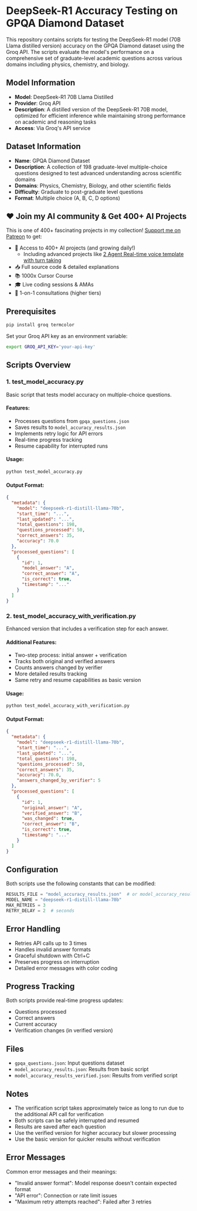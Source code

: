 # DeepSeek-R1 Accuracy Testing on GPQA Diamond Dataset

This repository contains scripts for testing the DeepSeek-R1 model (70B Llama distilled version) accuracy on the GPQA Diamond dataset using the Groq API. The scripts evaluate the model's performance on a comprehensive set of graduate-level academic questions across various domains including physics, chemistry, and biology.

## Model Information

- **Model**: DeepSeek-R1 70B Llama Distilled
- **Provider**: Groq API
- **Description**: A distilled version of the DeepSeek-R1 70B model, optimized for efficient inference while maintaining strong performance on academic and reasoning tasks
- **Access**: Via Groq's API service

## Dataset Information

- **Name**: GPQA Diamond Dataset
- **Description**: A collection of 198 graduate-level multiple-choice questions designed to test advanced understanding across scientific domains
- **Domains**: Physics, Chemistry, Biology, and other scientific fields
- **Difficulty**: Graduate to post-graduate level questions
- **Format**: Multiple choice (A, B, C, D options)

## ❤️ Join my AI community & Get 400+ AI Projects

This is one of 400+ fascinating projects in my collection! [Support me on Patreon](https://www.patreon.com/c/echohive42/membership) to get:

- 🎯 Access to 400+ AI projects (and growing daily!)
  - Including advanced projects like [2 Agent Real-time voice template with turn taking](https://www.patreon.com/posts/2-agent-real-you-118330397)
- 📥 Full source code & detailed explanations
- 📚 1000x Cursor Course
- 🎓 Live coding sessions & AMAs
- 💬 1-on-1 consultations (higher tiers)

## Prerequisites

```bash
pip install groq termcolor
```

Set your Groq API key as an environment variable:

```bash
export GROQ_API_KEY='your-api-key'
```

## Scripts Overview

### 1. test_model_accuracy.py

Basic script that tests model accuracy on multiple-choice questions.

#### Features:

- Processes questions from `gpqa_questions.json`
- Saves results to `model_accuracy_results.json`
- Implements retry logic for API errors
- Real-time progress tracking
- Resume capability for interrupted runs

#### Usage:

```bash
python test_model_accuracy.py
```

#### Output Format:

```json
{
  "metadata": {
    "model": "deepseek-r1-distill-llama-70b",
    "start_time": "...",
    "last_updated": "...",
    "total_questions": 198,
    "questions_processed": 50,
    "correct_answers": 35,
    "accuracy": 70.0
  },
  "processed_questions": [
    {
      "id": 1,
      "model_answer": "A",
      "correct_answer": "A",
      "is_correct": true,
      "timestamp": "..."
    }
  ]
}
```

### 2. test_model_accuracy_with_verification.py

Enhanced version that includes a verification step for each answer.

#### Additional Features:

- Two-step process: initial answer + verification
- Tracks both original and verified answers
- Counts answers changed by verifier
- More detailed results tracking
- Same retry and resume capabilities as basic version

#### Usage:

```bash
python test_model_accuracy_with_verification.py
```

#### Output Format:

```json
{
  "metadata": {
    "model": "deepseek-r1-distill-llama-70b",
    "start_time": "...",
    "last_updated": "...",
    "total_questions": 198,
    "questions_processed": 50,
    "correct_answers": 35,
    "accuracy": 70.0,
    "answers_changed_by_verifier": 5
  },
  "processed_questions": [
    {
      "id": 1,
      "original_answer": "A",
      "verified_answer": "B",
      "was_changed": true,
      "correct_answer": "B",
      "is_correct": true,
      "timestamp": "..."
    }
  ]
}
```

## Configuration

Both scripts use the following constants that can be modified:

```python
RESULTS_FILE = "model_accuracy_results.json"  # or model_accuracy_results_verified.json
MODEL_NAME = "deepseek-r1-distill-llama-70b"
MAX_RETRIES = 3
RETRY_DELAY = 2  # seconds
```

## Error Handling

- Retries API calls up to 3 times
- Handles invalid answer formats
- Graceful shutdown with Ctrl+C
- Preserves progress on interruption
- Detailed error messages with color coding

## Progress Tracking

Both scripts provide real-time progress updates:

- Questions processed
- Correct answers
- Current accuracy
- Verification changes (in verified version)

## Files

- `gpqa_questions.json`: Input questions dataset
- `model_accuracy_results.json`: Results from basic script
- `model_accuracy_results_verified.json`: Results from verified script

## Notes

- The verification script takes approximately twice as long to run due to the additional API call for verification
- Both scripts can be safely interrupted and resumed
- Results are saved after each question
- Use the verified version for higher accuracy but slower processing
- Use the basic version for quicker results without verification

## Error Messages

Common error messages and their meanings:

- "Invalid answer format": Model response doesn't contain expected format
- "API error": Connection or rate limit issues
- "Maximum retry attempts reached": Failed after 3 retries
